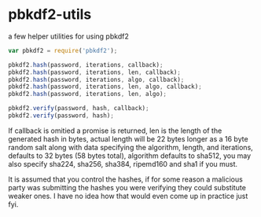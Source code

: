 pbkdf2-utils
===

a few helper utilities for using pbkdf2

```js
var pbkdf2 = require('pbkdf2');

pbkdf2.hash(password, iterations, callback);
pbkdf2.hash(password, iterations, len, callback);
pbkdf2.hash(password, iterations, algo, callback);
pbkdf2.hash(password, iterations, len, algo, callback);
pbkdf2.hash(password, iterations, len, algo);

pbkdf2.verify(password, hash, callback);
pbkdf2.verify(password, hash);
```

If callback is omitied a promise is returned, len is the length of the generated hash in bytes, actual length will be 22 bytes longer as a 16 byte random salt along with data specifying the algorithm, length, and iterations, defaults to 32 bytes (58 bytes total), algorithm defaults to sha512, you may also specify sha224, sha256, sha384, ripemd160 and sha1 if you must.

It is assumed that you control the hashes, if for some reason a malicious party was submitting the hashes you were verifying they could substitute weaker ones.  I have no idea how that would even come up in practice just fyi.